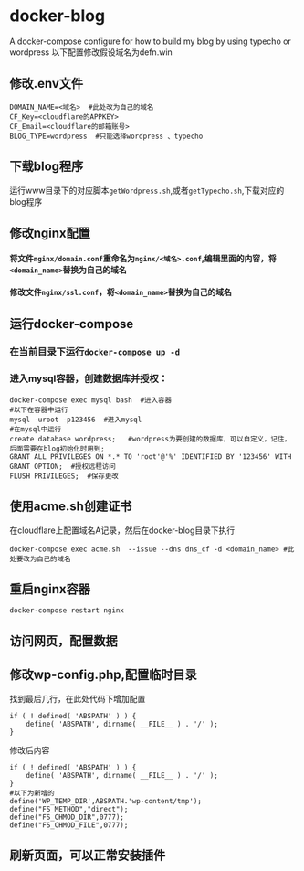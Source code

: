 # docker-blog
A docker-compose configure for how to build my blog by using typecho or wordpress
以下配置修改假设域名为defn.win

## 修改.env文件
```
DOMAIN_NAME=<域名>  #此处改为自己的域名
CF_Key=<cloudflare的APPKEY>
CF_Email=<cloudflare的邮箱账号>
BLOG_TYPE=wordpress  #只能选择wordpress 、typecho
```
## 下载blog程序
运行www目录下的对应脚本```getWordpress.sh```,或者```getTypecho.sh```,下载对应的blog程序

## 修改nginx配置
#### 将文件```nginx/domain.conf```重命名为```nginx/<域名>.conf```,编辑里面的内容，将```<domain_name>```替换为自己的域名
#### 修改文件```nginx/ssl.conf```，将```<domain_name>```替换为自己的域名

## 运行docker-compose
### 在当前目录下运行```docker-compose up -d```
### 进入mysql容器，创建数据库并授权：
```
docker-compose exec mysql bash  #进入容器
#以下在容器中运行
mysql -uroot -p123456  #进入mysql
#在mysql中运行
create database wordpress;   #wordpress为要创建的数据库，可以自定义，记住，后面需要在blog初始化时用到;
GRANT ALL PRIVILEGES ON *.* TO 'root'@'%' IDENTIFIED BY '123456' WITH GRANT OPTION;  #授权远程访问
FLUSH PRIVILEGES;  #保存更改
```
## 使用acme.sh创建证书
在cloudflare上配置域名A记录，然后在docker-blog目录下执行
```
docker-compose exec acme.sh  --issue --dns dns_cf -d <domain_name> #此处要改为自己的域名
```
## 重启nginx容器
```
docker-compose restart nginx  
```
## 访问网页，配置数据

## 修改wp-config.php,配置临时目录
找到最后几行，在此处代码下增加配置
```
if ( ! defined( 'ABSPATH' ) ) {
	define( 'ABSPATH', dirname( __FILE__ ) . '/' );
}
```
修改后内容
```
if ( ! defined( 'ABSPATH' ) ) {
	define( 'ABSPATH', dirname( __FILE__ ) . '/' );
}
#以下为新增的
define('WP_TEMP_DIR',ABSPATH.'wp-content/tmp');
define("FS_METHOD","direct");
define("FS_CHMOD_DIR",0777);
define("FS_CHMOD_FILE",0777);
```
## 刷新页面，可以正常安装插件 